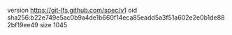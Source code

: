 version https://git-lfs.github.com/spec/v1
oid sha256:b22e749e5ac0b9a4de1b660f14eca85eadd5a3f51a602e2e0b1de882bf19ee49
size 1045
